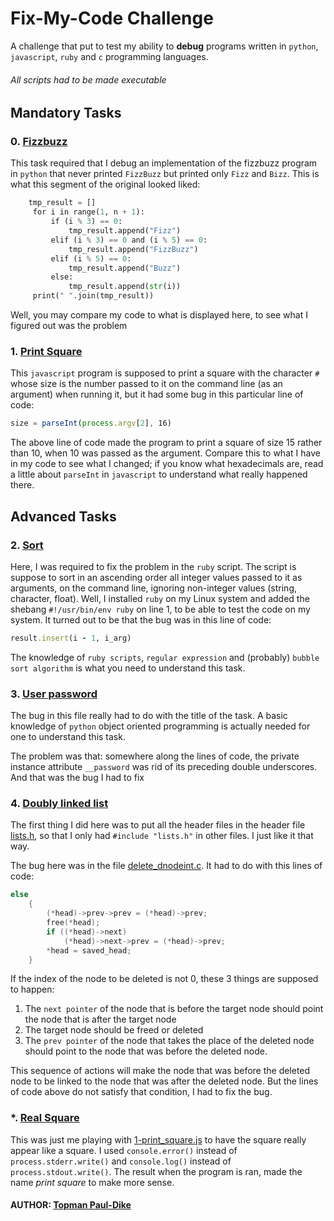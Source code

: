 # Fix-My-Code Challenge
A challenge that put to test my ability to **debug** programs written in `python`, `javascript`, `ruby` and `c` programming languages.
###### All scripts had to be made executable

## Mandatory Tasks

### 0. [Fizzbuzz](./0-fizzbuzz.py)
This task required that I debug an implementation of the fizzbuzz program in `python` that never printed `FizzBuzz` but printed only `Fizz` and `Bizz`.
This is what this segment of the original looked liked:
```python
    tmp_result = []
     for i in range(1, n + 1):
         if (i % 3) == 0:
             tmp_result.append("Fizz")
         elif (i % 3) == 0 and (i % 5) == 0:
             tmp_result.append("FizzBuzz")
         elif (i % 5) == 0:
             tmp_result.append("Buzz")
         else:
             tmp_result.append(str(i))
     print(" ".join(tmp_result))
 ```
 Well, you may compare my code to what is displayed here, to see what I figured out was the problem

### 1. [Print Square](./1-print_square.js)
This `javascript` program is supposed to print a square with the character `#` whose size is the number passed to it on the command line (as an argument) when running it, but it had some bug in this particular line of code:
```js
size = parseInt(process.argv[2], 16)
```
The above line of code made the program to print a square of size 15 rather than 10, when 10 was passed as the argument.
Compare this to what I have in my code to see what I changed; if you know what hexadecimals are, read a little about `parseInt` in `javascript` to understand what really happened there.

## Advanced Tasks

### 2. [Sort](./2-sort.rb)
Here, I was required to fix the problem in the `ruby` script.
The script is suppose to sort in an ascending order all integer values passed to it as arguments, on the command line, ignoring non-integer values (string, character, float). Well, I installed `ruby` on my Linux system and added the shebang `#!/usr/bin/env ruby` on line 1, to be able to test the code on my system.
It turned out to be that the bug was in this line of code:
```ruby
result.insert(i - 1, i_arg)
```

The knowledge of `ruby scripts`, `regular expression` and (probably) `bubble sort algorithm` is what you need to understand this task.

### 3. [User password](./3-user.py)
The bug in this file really had to do with the title of the task. A basic knowledge of `python` object oriented programming is actually needed for one to understand this task.

The problem was that: somewhere along the lines of code, the private instance attribute `__password` was rid of its preceding double underscores.
And that was the bug I had to fix

### 4. [Doubly linked list](./4-delete_dnodeint/)
The first thing I did here was to put all the header files in the header file [lists.h](./4-delete_dnodeint/lists.h), so that I only had `#include "lists.h"` in other files. I just like it that way.

The bug here was in the file [delete_dnodeint.c](./4-delete_dnodeint/delete_dnodeint_at_index.c).
It had to do with this lines of code:
```c
else
	{
		(*head)->prev->prev = (*head)->prev;
		free(*head);
		if ((*head)->next)
			(*head)->next->prev = (*head)->prev;
		*head = saved_head;
	}
```

If the index of the node to be deleted is not 0, these 3 things are supposed to happen:
1. The `next pointer` of the node that is before the target node should point the node that is after the target node
2. The target node should be freed or deleted
3. The `prev pointer` of the node that takes the place of the deleted node should point to the node that was before the deleted node.

This sequence of actions will make the node that was before the deleted node to be linked to the node that was after the deleted node.
But the lines of code above do not satisfy that condition, I had to fix the bug.

### *. [Real Square](./real_square.js)
This was just me playing with [1-print_square.js](./1-print_square.js) to have the square really appear like a square.
I used `console.error()` instead of `process.stderr.write()` and `console.log()` instead of `process.stdout.write()`.
The result when the program is ran, made the name *print square* to make more sense.

#### AUTHOR: [Topman Paul-Dike](https://www.github.com/tpauldike)
